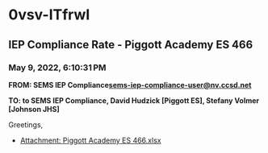# 0vsv-ITfrwI
## IEP Compliance Rate - Piggott Academy ES 466
### May 9, 2022, 6:10:31 PM
**FROM: SEMS IEP Compliance<sems-iep-compliance-user@nv.ccsd.net>**

**TO: to SEMS IEP Compliance, David Hudzick [Piggott ES], Stefany Volmer [Johnson JHS]**


Greetings,  





* [Attachment: Piggott Academy ES 466.xlsx](0vsv-ITfrwI-attachment-1.xlsx)
